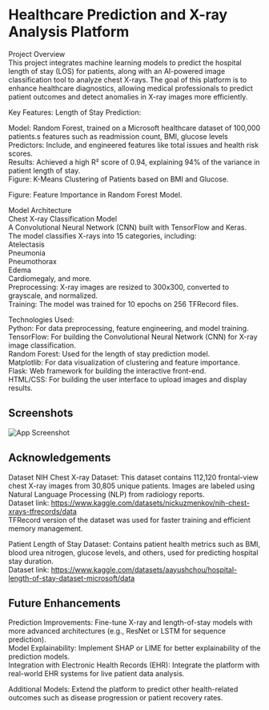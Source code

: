 
# Healthcare Prediction and X-ray Analysis Platform

Project Overview  
This project integrates machine learning models to predict the hospital length of stay (LOS) for patients, along with an AI-powered image classification tool to analyze chest X-rays. The goal of this platform is to enhance healthcare diagnostics, allowing medical professionals to predict patient outcomes and detect anomalies in X-ray images more efficiently.

Key Features:
Length of Stay Prediction:

Model: Random Forest, trained on a Microsoft healthcare dataset of 100,000 patients.s features such as readmission count, BMI, glucose levels  
Predictors: Include, and engineered features like total issues and health risk scores.   
Results: Achieved a high R² score of 0.94, explaining 94% of the variance in patient length of stay.  
Figure: K-Means Clustering of Patients based on BMI and Glucose.

Figure: Feature Importance in Random Forest Model.

Model Architecture    
Chest X-ray Classification Model   
A Convolutional Neural Network (CNN) built with TensorFlow and Keras.  
The model classifies X-rays into 15 categories, including:  
Atelectasis  
Pneumonia     
Pneumothorax   
Edema   
Cardiomegaly, and more.   
Preprocessing: X-ray images are resized to 300x300, converted to grayscale, and normalized.   
Training: The model was trained for 10 epochs on 256 TFRecord files.

Technologies Used:   
Python: For data preprocessing, feature engineering, and model training.  
TensorFlow: For building the Convolutional Neural Network (CNN) for X-ray image classification.  
Random Forest: Used for the length of stay prediction model.  
Matplotlib: For data visualization of clustering and feature importance.  
Flask: Web framework for building the interactive front-end.  
HTML/CSS: For building the user interface to upload images and display results.


## Screenshots

![App Screenshot](https://i.postimg.cc/0M7NvS64/Home.png)



## Acknowledgements

Dataset
NIH Chest X-ray Dataset: This dataset contains 112,120 frontal-view chest X-ray images from 30,805 unique patients. Images are labeled using Natural Language Processing (NLP) from radiology reports.   
Dataset link: https://www.kaggle.com/datasets/nickuzmenkov/nih-chest-xrays-tfrecords/data   
TFRecord version of the dataset was used for faster training and efficient memory management.  

Patient Length of Stay Dataset: Contains patient health metrics such as BMI, blood urea nitrogen, glucose levels, and others, used for predicting hospital stay duration.  
Dataset link:  https://www.kaggle.com/datasets/aayushchou/hospital-length-of-stay-dataset-microsoft/data


## Future Enhancements


Prediction Improvements: Fine-tune X-ray and length-of-stay models with more advanced architectures (e.g., ResNet or LSTM for sequence prediction).   
Model Explainability: Implement SHAP or LIME for better explainability of the prediction models.   
Integration with Electronic Health Records (EHR): Integrate the platform with real-world EHR systems for live patient data analysis.      

Additional Models: Extend the platform to predict other health-related outcomes such as disease progression or patient recovery rates.